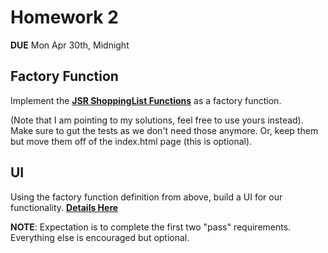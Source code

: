 # Homework 2
**DUE** Mon Apr 30th, Midnight

## Factory Function
Implement the **[JSR ShoppingList Functions](https://github.com/FEWDMaterials/JSR_Shopping_List_Functions/tree/solutions/JSR0312)** as a factory function. 

(Note that I am pointing to my solutions, feel free to use yours instead). Make sure to gut the tests as we don't need those anymore. Or, keep them but move them off of the index.html page (this is optional).

## UI
Using the factory function definition from above, build a UI for our functionality.
**[Details Here](https://github.com/FEWDMaterials/ShoppingListUI)**

**NOTE**: Expectation is to complete the first two "pass" requirements. Everything else is encouraged but optional.
